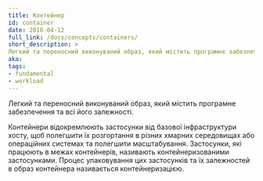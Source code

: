 ```yaml
---
title: Контейнер
id: container
date: 2018-04-12
full_link: /docs/concepts/containers/
short_description: >
Легкий та переносний виконуваний образ, який містить програмне забезпечення та всі його залежності.
aka: 
tags:
- fundamental
- workload
---
```

 Легкий та переносний виконуваний образ, який містить програмне забезпечення та всі його залежності.

<!--more--> 

Контейнери відокремлюють застосунки від базової інфраструктури хосту, щоб полегшити їх розгортання в різних хмарних середовищах або операційних системах та полегшити масштабування. Застосунки, які працюють в межах контейнерів, називають контейнеризованими застосунками. Процес упаковування цих застосунків та їх залежностей в образ контейнера називається контейнеризацією.
